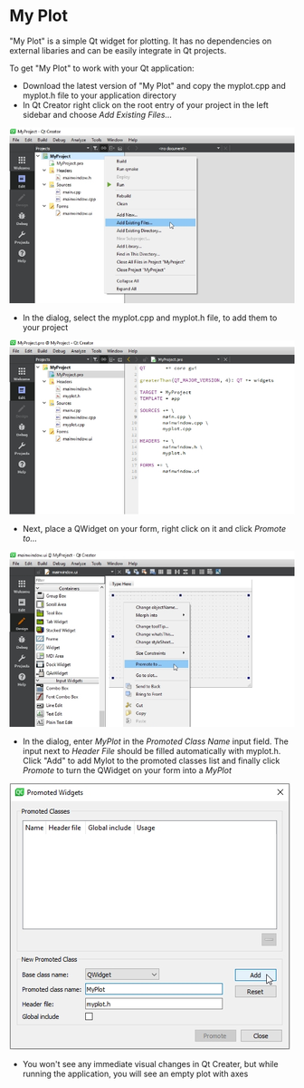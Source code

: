 # My Plot

"My Plot" is a simple Qt widget for plotting. It has no dependencies  on external libaries and can be easily integrate in Qt projects. 

To get "My Plot" to work with your Qt application:

- Download the latest version of "My Plot" and copy the myplot.cpp and myplot.h file to your application directory
- In Qt Creator right click on the root entry of your project in the left sidebar and choose *Add Existing Files...*

<p align="center">
  <img src="Screenshots/My-Plot-01.jpg">
</p>

- In the dialog, select the myplot.cpp and myplot.h file, to add them to your project

![Screenshoot-02](Screenshots/My-Plot-02.jpg)

- Next, place a QWidget on your form, right click on it and click *Promote to...* <br>

![Screenshoot-03](Screenshots/My-Plot-03.jpg)

- In the dialog, enter *MyPlot* in the *Promoted Class Name* input field. The input next to *Header File* should be filled automatically with myplot.h. Click "Add" to add Mylot to the promoted classes list and finally click *Promote* to turn the QWidget on your form into a *MyPlot*

![Screenshoot-04](Screenshots/My-Plot-04.jpg)

- You won't see any immediate visual changes in Qt Creater, but while running the application, you will see an empty plot with axes
